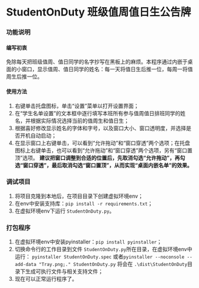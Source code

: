 # StudentOnDuty 班级值周值日生公告牌
### 功能说明
#### 编写初衷 
免除每天把班级值周、值日同学的名字抄写在黑板上的麻烦。本程序通过内嵌于桌面的小窗口，显示值周、值日同学的姓名：每一天将值日生后推一位，每周一将值周生后推一位。
#### 使用方法
1. 右键单击托盘图标，单击“设置”菜单以打开设置界面；
2. 在“学生名单设置”的文本框中逐行填写本班所有参与值周值日排班同学的姓名，并根据实际情况选择当前的值周生和值日生；
3. 根据喜好修改显示姓名的字体和字号，以及窗口大小、窗口透明度，并选择是否开机自动启动；
4. 在显示窗口上右键单击，可以看到“允许拖动”和“窗口穿透”两个选项；在托盘图标上右键单击，也可以看到“允许拖动”和“窗口穿透”两个选项，另有“窗口置顶”选项。
**建议把窗口调整到合适的位置后，先取消勾选“允许拖动”，再勾选“窗口穿透”，最后取消勾选“窗口置顶”，从而实现“桌面内嵌名单”的效果。**

### 调试项目
1. 将项目克隆到本地后，在项目目录下创建虚拟环境env；
2. 在env中安装支持库：`pip install -r requirements.txt`；
3. 在虚拟环境env下运行 `StudentOnDuty.py`。

### 打包程序

1. 在虚拟环境env中安装pyinstaller：`pip install pyinstaller`；
2. 切换命令行的工作目录到文件 `StudentOnDuty.py`所在目录，在虚拟环境env中运行：
   `pyinstaller StudentOnDuty.spec`
   或者`pyinstaller --noconsole --add-data "Tray.png;." StudentOnDuty.py`
   将会在 `.\dist\StudentOnDuty`目录下生成可执行文件与相关支持文件；
3. 现在可以正常运行程序了。